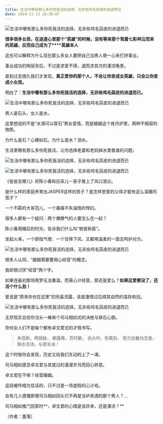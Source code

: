 ```yaml
---
title: 生活中哪有那么多你死我活的选择，无非些鸡毛蒜皮的进退而已
date: 2019-11-13 18:30:07
---
```


 ![生活中哪有那么多你死我活的选择，无非些鸡毛蒜皮的进退而已](http://p3.pstatp.com/large/3c7700026bfc38891687)

 **很多很多女孩，在追逐心里那个“英雄”的时候，没有等来那个驾着七彩祥云而来的英雄，反而自己成为了****英雄本人**

 这也可以解释为什么现在那么多女人要把自己当男人使一心来打拼事业。

 事业成功的绚丽背后，不过是求爱不得，退而求其次的凄凉晚景。

 直到过去很久我们才发现，**真正爱你的那个人，不会让你变成女英雄，只会让你变成小女孩。**

 明白了：**生活中哪有那么多你死我活的选择，无非些鸡毛蒜皮的进退而已。**

 ![生活中哪有那么多你死我活的选择，无非些鸡毛蒜皮的进退而已](http://p9.pstatp.com/large/3c7700026a83847c2079)

 男人是石头，女人是水。

 这里想说的不是“水滴可以穿石”男女爱情，而是婚姻这个炼丹炉里，两种不相容的物质。

 为什么是石？心硬如石。为什么是水？泪水。

 生活里哪有那么多你死我活，让你选择老婆和老妈掉水里救谁的问题。

 ![生活中哪有那么多你死我活的选择，无非些鸡毛蒜皮的进退而已](http://p1.pstatp.com/large/3c7300052111d4456bc8)

 ![生活中哪有那么多你死我活的选择，无非些鸡毛蒜皮的进退而已](http://p1.pstatp.com/large/3c770002855470ff3d9f)

 《爸爸去哪儿》将陈小春和应采儿一家子推上了风口浪尖。

 是什么样的家庭养育出JASPER这样的孩子？是怎样恩爱的父母才能有这么温暖的孩子？

 一个不羁的大哥范儿，一个暴躁不失温情的悍妇。

 很多人都有一个疑问：两个爆脾气的人要怎么在一起？

 陈小春用婚后的时光，告诉我们什么叫“俯首称臣”。

 发起火来，一个颐指气使、一个甘拜下风，又都用温柔的一面去呵护对方。

 ![生活中哪有那么多你死我活的选择，无非些鸡毛蒜皮的进退而已](http://p1.pstatp.com/large/3c7400027d83d08829c4)

 很多人认同，“婚姻需要要用心经营”的概念。

 我却很讨厌“经营”两个字。

 如果连最初那场鸳梦无法重温，而需心计经营，那还是爱么？**如果这爱都没了，还活个什么劲！**

 爱该是“原来你也在这里”的欣喜流露，该是激情过后顺其自然的温存依旧。

 ![生活中哪有那么多你死我活的选择，无非些鸡毛蒜皮的进退而已](http://p1.pstatp.com/large/3c7800025f1f78d52897)

 无奈现实总给你当头一棒来个司马相如式的决绝与铁石心肠。

 奈何女人们不是每个都有卓文君式的才情书写。

> 朱弦断，明镜缺， 朝露晞，芳时歇， 白头吟，伤离别， 努力加餐勿念妾， 锦水汤汤，与君长诀！

 这个时候你会发现，历史又给我们生动的上了一课。

 司马相如感念卓文君与其度过的漫漫岁月而回心转意。

 卓文君在干嘛？经营婚姻。

 这段被传唱为佳话的，只不过是一场虚假的心计戏。

 会有几人感慨即便司马相如回头已不再是当垆卖酒的那个男人？...

 司马相如推门回家时**，卓文君的心情是该庆幸，还是凄凉？**

 （作者：墨落）
